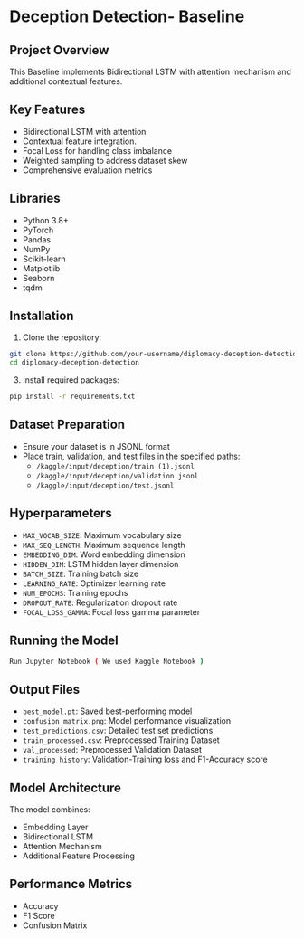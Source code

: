 # Deception Detection- Baseline

## Project Overview
This Baseline implements Bidirectional LSTM with attention mechanism and additional contextual features.
## Key Features
- Bidirectional LSTM  with attention
- Contextual feature integration.
- Focal Loss for handling class imbalance
- Weighted sampling to address dataset skew
- Comprehensive evaluation metrics

## Libraries
- Python 3.8+
- PyTorch
- Pandas
- NumPy
- Scikit-learn
- Matplotlib
- Seaborn
- tqdm

## Installation
1. Clone the repository:
```bash
git clone https://github.com/your-username/diplomacy-deception-detection.git
cd diplomacy-deception-detection
```



3. Install required packages:
```bash
pip install -r requirements.txt
```

## Dataset Preparation
- Ensure your dataset is in JSONL format
- Place train, validation, and test files in the specified paths:
  - `/kaggle/input/deception/train (1).jsonl`
  - `/kaggle/input/deception/validation.jsonl`
  - `/kaggle/input/deception/test.jsonl`

## Hyperparameters
- `MAX_VOCAB_SIZE`: Maximum vocabulary size
- `MAX_SEQ_LENGTH`: Maximum sequence length
- `EMBEDDING_DIM`: Word embedding dimension
- `HIDDEN_DIM`: LSTM hidden layer dimension
- `BATCH_SIZE`: Training batch size
- `LEARNING_RATE`: Optimizer learning rate
- `NUM_EPOCHS`: Training epochs
- `DROPOUT_RATE`: Regularization dropout rate
- `FOCAL_LOSS_GAMMA`: Focal loss gamma parameter

## Running the Model
```bash
Run Jupyter Notebook ( We used Kaggle Notebook )
```

## Output Files
- `best_model.pt`: Saved best-performing model
- `confusion_matrix.png`: Model performance visualization
- `test_predictions.csv`: Detailed test set predictions
- `train_processed.csv`: Preprocessed Training Dataset
- `val_processed`: Preprocessed Validation Dataset
- `training history`: Validation-Training loss and F1-Accuracy score

## Model Architecture
The model combines:
- Embedding Layer
- Bidirectional LSTM
- Attention Mechanism
- Additional Feature Processing


## Performance Metrics
- Accuracy
- F1 Score
- Confusion Matrix



